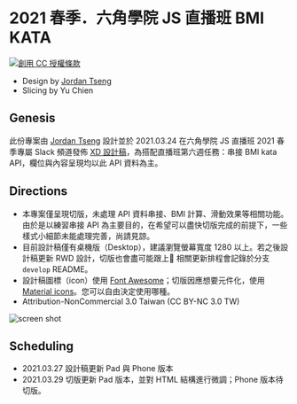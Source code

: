 # 2021 春季．六角學院 JS 直播班 BMI KATA

<a rel="license" href="http://creativecommons.org/licenses/by-nc/3.0/tw/"><img alt="創用 CC 授權條款" style="border-width:0" src="https://i.creativecommons.org/l/by-nc/3.0/tw/88x31.png" /></a>

* Design by [Jordan Tseng](https://jordanttcdesign.medium.com/)
* Slicing by Yu Chien

## Genesis
此份專案由 [Jordan Tseng](https://jordanttcdesign.medium.com/) 設計並於 2021.03.24 在六角學院 JS 直播班 2021 春季專屬 Slack 頻道發佈 <a href="https://xd.adobe.com/view/5e691bb8-a69e-46c2-af5e-d1e351641ccc-0b3a/grid" target="_blank">XD 設計稿</a>，為搭配直播班第六週任務：串接 BMI kata API，欄位與內容呈現均以此 API 資料為主。

## Directions
* 本專案僅呈現切版，未處理 API 資料串接、BMI 計算、滑動效果等相關功能。由於是以練習串接 API 為主要目的，在希望可以盡快切版完成的前提下，一些樣式小細節未能處理完善，尚請見諒。
* 目前設計稿僅有桌機版（Desktop），建議瀏覽螢幕寬度 1280 以上。若之後設計稿更新 RWD 設計，切版也會盡可能跟上🤣 相關更新排程會記錄於分支 `develop` README。
* 設計稿圖標（icon）使用 [Font Awesome](https://fontawesome.com/)；切版因應想要元件化，使用 [Material icons](https://material.io/resources/icons/?style=baseline)。您可以自由決定使用哪種。
* Attribution-NonCommercial 3.0 Taiwan (CC BY-NC 3.0 TW)

<img alt="screen shot" src="https://i.imgur.com/2REGZaM.png" />

## Scheduling
* 2021.03.27 設計稿更新 Pad 與 Phone 版本
* 2021.03.29 切版更新 Pad 版本，並對 HTML 結構進行微調；Phone 版本待切版。
